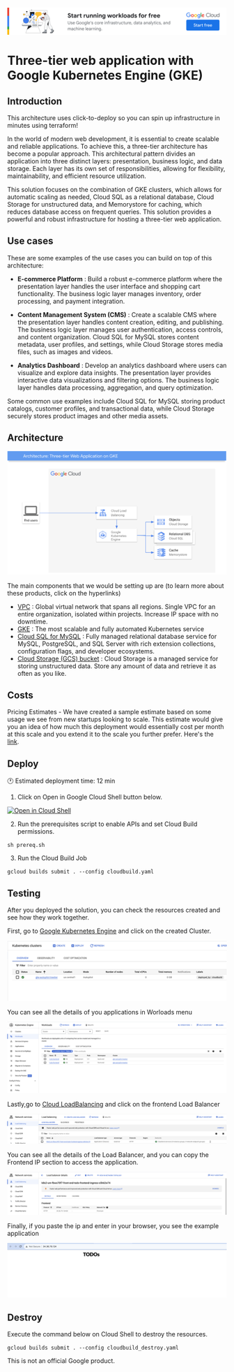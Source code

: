 [![banner](../banner.png)](https://cloud.google.com/?utm_source=github&utm_medium=referral&utm_campaign=GCP&utm_content=packages_repository_banner)

# Three-tier web application with Google Kubernetes Engine (GKE)

## Introduction

This architecture uses click-to-deploy so you can spin up infrastructure in minutes using terraform!

In the world of modern web development, it is essential to create scalable and reliable applications. To achieve this, a three-tier architecture has become a popular approach. This architectural pattern divides an application into three distinct layers: presentation, business logic, and data storage. Each layer has its own set of responsibilities, allowing for flexibility, maintainability, and efficient resource utilization. 

This solution focuses on the combination of GKE clusters, which allows for automatic scaling as needed, Cloud SQL as a relational database, Cloud Storage for unstructured data, and Memorystore for caching, which reduces database access on frequent queries. This solution provides a powerful and robust infrastructure for hosting a three-tier web application.

## Use cases

These are some examples of the use cases you can build on top of this architecture:

* __E-commerce Platform__ : Build a robust e-commerce platform where the presentation layer handles the user interface and shopping cart functionality. The business logic layer manages inventory, order processing, and payment integration. 

* __Content Management System (CMS)__ : Create a scalable CMS where the presentation layer handles content creation, editing, and publishing. The business logic layer manages user authentication, access controls, and content organization. Cloud SQL for MySQL stores content metadata, user profiles, and settings, while Cloud Storage stores media files, such as images and videos.

* __Analytics Dashboard__ : Develop an analytics dashboard where users can visualize and explore data insights. The presentation layer provides interactive data visualizations and filtering options. The business logic layer handles data processing, aggregation, and query optimization. 

Some common use examples include Cloud SQL for MySQL storing product catalogs, customer profiles, and transactional data, while Cloud Storage securely stores product images and other media assets.

## Architecture

<p align="center"><img src="architecture.png"></p>

The main components that we would be setting up are (to learn more about these products, click on the hyperlinks)

* [VPC](https://cloud.google.com/vpc) : Global virtual network that spans all regions. Single VPC for an entire organization, isolated within projects. Increase IP space with no downtime.
* [GKE](https://cloud.google.com/kubernetes-engine) : The most scalable and fully automated Kubernetes service
* [Cloud SQL for MySQL](https://cloud.google.com/sql) : Fully managed relational database service for MySQL, PostgreSQL, and SQL Server with rich extension collections, configuration flags, and developer ecosystems.
* [Cloud Storage (GCS) bucket](https://cloud.google.com/storage/) : Cloud Storage is a managed service for storing unstructured data. Store any amount of data and retrieve it as often as you like.

## Costs

Pricing Estimates - We have created a sample estimate based on some usage we see from new startups looking to scale. This estimate would give you an idea of how much this deployment would essentially cost per month at this scale and you extend it to the scale you further prefer. Here's the [link](https://cloud.google.com/products/calculator#id=3d137920-0e41-4c81-882f-7fdac7482776).

## Deploy

:clock1: Estimated deployment time: 12 min

1. Click on Open in Google Cloud Shell button below.
<a href="https://ssh.cloud.google.com/cloudshell/editor?shellonly=true&cloudshell_git_repo=https://github.com/GoogleCloudPlatform/click-to-deploy-solutions&cloudshell_workspace=three-tier-gke&cloudshell_open_in_editor=terraform/terraform.tfvars" target="_new">
    <img alt="Open in Cloud Shell" src="https://gstatic.com/cloudssh/images/open-btn.svg">
</a>

2. Run the prerequisites script to enable APIs and set Cloud Build permissions.
```
sh prereq.sh
```

3. Run the Cloud Build Job
```
gcloud builds submit . --config cloudbuild.yaml
```

## Testing 

After you deployed the solution, you can check the resources created and see how they work together.

First, go to [Google Kubernetes Engine](https://console.cloud.google.com/kubernetes) and click on the created Cluster.

![GKE](assets/gke.png)

You can see all the details of you applications in Worloads menu

![Workloads](assets/workloads.png)

Lastly,go to [Cloud LoadBalancing](https://console.cloud.google.com/net-services/loadbalancing/list/loadBalancers) and click on the frontend Load Balancer

![loadbalancer](assets/loadbalancer.png)

You can see all the details of the Load Balancer, and you can copy the Frontend IP section to access the application.

![details](assets/details.png)

Finally, if you paste the ip and enter in your browser, you see the example application

![template](assets/application.png)

## Destroy
Execute the command below on Cloud Shell to destroy the resources.
```
gcloud builds submit . --config cloudbuild_destroy.yaml
```

This is not an official Google product.
